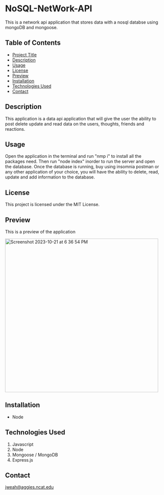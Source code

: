 # NoSQL-NetWork-API
This is a network api application that stores data with a nosql databse using mongoDB and mongoose.

## Table of Contents

- [Project Title](#project-title)
- [Description](#description)
- [Usage](#usage)
- [License](#license)
- [Preview](#preview)
- [Installation](#installation)
- [Technologies Used](#technologies-used)
- [Contact](#contact)

## Description
This application is a data api application that will give the user the ability to post delete update and read data on the users, thoughts, friends and reactions.

## Usage
Open the application in the terminal and run "nmp i" to install all the packages need. Then run "node index" inorder to run the server and open the database. Once the database is running, buy using insomnia postman or any other application of your choice, you will have the ability to delete, read, update and add information to the database.

## License

This project is licensed under the MIT License.

## Preview

This is a preview of the application


<img width="500" alt="Screenshot 2023-10-21 at 6 36 54 PM" src="https://github.com/jweah2385/nosql-network-api/assets/134350647/9a460ecc-663b-4139-872a-6f346817db94">



## Installation

- Node

## Technologies Used

1. Javascript
2. Node
3. Mongoose / MongoDB
4. Express.js

## Contact

jweah@aggies.ncat.edu
